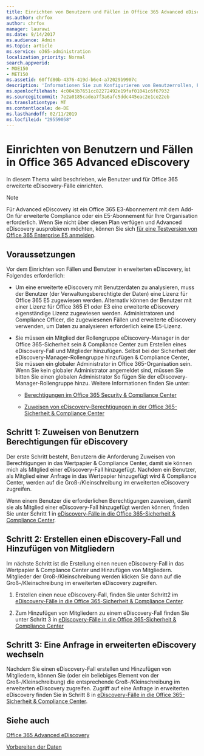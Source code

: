 ```yaml
---
title: Einrichten von Benutzern und Fällen in Office 365 Advanced eDiscovery
ms.author: chrfox
author: chrfox
manager: laurawi
ms.date: 9/14/2017
ms.audience: Admin
ms.topic: article
ms.service: o365-administration
localization_priority: Normal
search.appverid:
- MOE150
- MET150
ms.assetid: 60ffd80b-4376-419d-b6e4-a72029b9907c
description: 'Informationen Sie zum Konfigurieren von Benutzerrollen, Fälle erstellen und Zuweisen von Benutzern zu Fällen in Office 365 erweiterte eDiscovery.  '
ms.openlocfilehash: 4c0043b7651cc82272492e19faf01041c6f67932
ms.sourcegitcommit: 7e2a0185cadea7f3a6afc5ddc445eac2e1ce22eb
ms.translationtype: MT
ms.contentlocale: de-DE
ms.lasthandoff: 02/11/2019
ms.locfileid: "29559058"
---
```

# <a name="set-up-users-and-cases-in-office-365-advanced-ediscovery"></a>Einrichten von Benutzern und Fällen in Office 365 Advanced eDiscovery

In diesem Thema wird beschrieben, wie Benutzer und für Office 365 erweiterte eDiscovery-Fälle einrichten.
  
> [!NOTE]
> Für Advanced eDiscovery ist ein Office 365 E3-Abonnement mit dem Add-On für erweiterte Compliance oder ein E5-Abonnement für Ihre Organisation erforderlich. Wenn Sie nicht über diesen Plan verfügen und Advanced eDiscovery ausprobieren möchten, können Sie sich [für eine Testversion von Office 365 Enterprise E5 anmelden](https://go.microsoft.com/fwlink/p/?LinkID=698279). 
  
## <a name="prerequisites"></a>Voraussetzungen

Vor dem Einrichten von Fällen und Benutzer in erweiterten eDiscovery, ist Folgendes erforderlich:
  
- Um eine erweiterte eDiscovery mit Benutzerdaten zu analysieren, muss der Benutzer (der Verwaltungsberechtigte der Daten) eine Lizenz für Office 365 E5 zugewiesen werden. Alternativ können der Benutzer mit einer Lizenz für Office 365 E1 oder E3 eine erweiterte eDiscovery eigenständige Lizenz zugewiesen werden. Administratoren und Compliance Officer, die zugewiesenen Fällen und erweiterte eDiscovery verwenden, um Daten zu analysieren erforderlich keine E5-Lizenz. 
    
- Sie müssen ein Mitglied der Rollengruppe eDiscovery-Manager in der Office 365-Sicherheit sein &amp; Compliance Center zum Erstellen eines eDiscovery-Fall und Mitglieder hinzufügen. Selbst bei der Sicherheit der eDiscovery-Manager-Rollengruppe hinzufügen &amp; Compliance Center, Sie müssen ein globaler Administrator in Office 365-Organisation sein. Wenn Sie kein globaler Administrator angemeldet sind, müssen Sie bitten Sie einen globalen Administrator So fügen Sie der eDiscovery-Manager-Rollengruppe hinzu. Weitere Informationen finden Sie unter:
    
  - [Berechtigungen im Office 365 Security &amp; Compliance Center](permissions-in-the-security-and-compliance-center.md)
    
  - [Zuweisen von eDiscovery-Berechtigungen in der Office 365-Sicherheit &amp; Compliance Center](assign-ediscovery-permissions.md)
    
## <a name="step-1-assign-users-ediscovery-permissions"></a>Schritt 1: Zuweisen von Benutzern Berechtigungen für eDiscovery

Der erste Schritt besteht, Benutzern die Anforderung Zuweisen von Berechtigungen in das Wertpapier &amp; Compliance Center, damit sie können mich als Mitglied einer eDiscovery-Fall hinzugefügt. Nachdem ein Benutzer, als Mitglied einer Anfrage in das Wertpapier hinzugefügt wird &amp; Compliance Center, werden auf die Groß-/Kleinschreibung im erweiterten eDiscovery zugreifen.
  
Wenn einem Benutzer die erforderlichen Berechtigungen zuweisen, damit sie als Mitglied einer eDiscovery-Fall hinzugefügt werden können, finden Sie unter Schritt 1 in [eDiscovery-Fälle in die Office 365-Sicherheit &amp; Compliance Center](ediscovery-cases.md#step-1-assign-ediscovery-permissions-to-potential-case-members).
  
## <a name="step-2-create-an-ediscovery-case-and-add-members"></a>Schritt 2: Erstellen einen eDiscovery-Fall und Hinzufügen von Mitgliedern

Im nächste Schritt ist die Erstellung einen neuen eDiscovery-Fall in das Wertpapier &amp; Compliance Center und Hinzufügen von Mitgliedern. Mitglieder der Groß-/Kleinschreibung werden klicken Sie dann auf die Groß-/Kleinschreibung im erweiterten eDiscovery zugreifen.
  
1. Erstellen einen neue eDiscovery-Fall, finden Sie unter Schritt2 im [eDiscovery-Fälle in die Office 365-Sicherheit &amp; Compliance Center](ediscovery-cases.md#step-2-create-a-new-case).
    
2. Zum Hinzufügen von Mitgliedern zu einem eDiscovery-Fall finden Sie unter Schritt 3 in [eDiscovery-Fälle in die Office 365-Sicherheit &amp; Compliance Center](ediscovery-cases.md#step-3-add-members-to-a-case)
    
## <a name="step-3-go-a-case-in-advanced-ediscovery"></a>Schritt 3: Eine Anfrage in erweiterten eDiscovery wechseln

Nachdem Sie einen eDiscovery-Fall erstellen und Hinzufügen von Mitgliedern, können Sie (oder ein beliebiges Element von der Groß-/Kleinschreibung) die entsprechende Groß-/Kleinschreibung im erweiterten eDiscovery zugreifen. Zugriff auf eine Anfrage in erweiterten eDiscovery finden Sie in Schritt 8 in [eDiscovery-Fälle in die Office 365-Sicherheit &amp; Compliance Center](ediscovery-cases.md#step-8-go-to-the-case-in-advanced-ediscovery).
  
## <a name="see-also"></a>Siehe auch

[Office 365 Advanced eDiscovery](office-365-advanced-ediscovery.md)
  
[Vorbereiten der Daten](prepare-data-for-advanced-ediscovery.md)
 